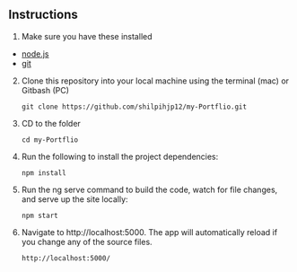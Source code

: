 ## Instructions

1. Make sure you have these installed
  - [node.js](http://nodejs.org/)
  - [git](http://git-scm.com/)

2. Clone this repository into your local machine using the terminal (mac) or Gitbash (PC) 

    `git clone https://github.com/shilpihjp12/my-Portflio.git`
    
3. CD to the folder

    `cd my-Portflio`
    
4. Run the following to install the project dependencies:

    `npm install`
    
5. Run the ng serve command to build the code, watch for file changes, and serve up the site locally:

    `npm start`

6. Navigate to http://localhost:5000. The app will automatically reload if you change any of the source files.

    `http://localhost:5000/`
